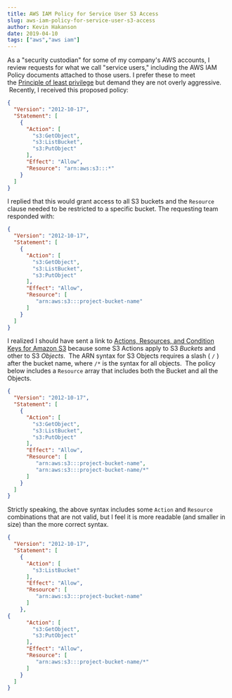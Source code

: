 ```yaml
---
title: AWS IAM Policy for Service User S3 Access
slug: aws-iam-policy-for-service-user-s3-access
author: Kevin Hakanson
date: 2019-04-10
tags: ["aws","aws iam"]
---
```

As a "security custodian" for some of my company's AWS accounts, I review requests for what we call "service users," including the AWS IAM Policy documents attached to those users. I prefer these to meet the [Principle of least privilege](https://en.wikipedia.org/wiki/Principle_of_least_privilege) but demand they are not overly aggressive.   Recently, I received this proposed policy:

```json
{
  "Version": "2012-10-17",
  "Statement": [
    {
      "Action": [
        "s3:GetObject",
        "s3:ListBucket",
        "s3:PutObject"
      ],
      "Effect": "Allow",
      "Resource": "arn:aws:s3:::*"
    }
  ]
}
```

I replied that this would grant access to all S3 buckets and the `Resource` clause needed to be restricted to a specific bucket.  The requesting team responded with:

```json
{
  "Version": "2012-10-17",
  "Statement": [
    {
      "Action": [
        "s3:GetObject",
        "s3:ListBucket",
        "s3:PutObject"
      ],
      "Effect": "Allow",
      "Resource": [
         "arn:aws:s3:::project-bucket-name"
      ]
    }
  ]
}
```

I realized I should have sent a link to [Actions, Resources, and Condition Keys for Amazon S3](https://docs.aws.amazon.com/IAM/latest/UserGuide/list_amazons3.html) because some S3 Actions apply to S3 _Buckets_ and other to S3 _Objects_.  The ARN syntax for S3 Objects requires a slash ( `/` ) after the bucket name, where `/*` is the syntax for all objects.  The policy below includes a `Resource` array that includes both the Bucket and all the Objects.

```json
{
  "Version": "2012-10-17",
  "Statement": [
    {
      "Action": [
        "s3:GetObject",
        "s3:ListBucket",
        "s3:PutObject"
      ],
      "Effect": "Allow",
      "Resource": [
         "arn:aws:s3:::project-bucket-name",
         "arn:aws:s3:::project-bucket-name/*"
      ]
    }
  ]
}
```

Strictly speaking, the above syntax includes some `Action` and `Resource` combinations that are not valid, but I feel it is more readable (and smaller in size) than the more correct syntax.

```json
{
  "Version": "2012-10-17",
  "Statement": [
    {
      "Action": [
        "s3:ListBucket"
      ],
      "Effect": "Allow",
      "Resource": [
         "arn:aws:s3:::project-bucket-name"
      ]
    },
{
      "Action": [
        "s3:GetObject",
        "s3:PutObject"
      ],
      "Effect": "Allow",
      "Resource": [
         "arn:aws:s3:::project-bucket-name/*"
      ]
    }
  ]
}
```